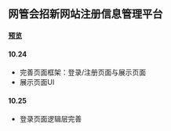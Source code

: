 ## 网管会招新网站注册信息管理平台

#### [预览](http://qm36mmz.xyz/Information-management-platform/index.html)

#### 10.24
* 完善页面框架：登录/注册页面与展示页面
* 展示页面UI

#### 10.25
* 登录页面逻辑层完善